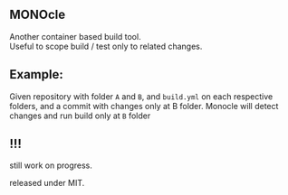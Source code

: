 MONOcle
---

Another container based build tool.  
Useful to scope build / test only to related changes.

Example:
---

Given repository with folder `A` and `B`, and `build.yml` on each respective folders, and a commit with changes only at B folder. Monocle will detect changes and run build only at `B` folder


!!!
---
still work on progress.

released under MIT.

